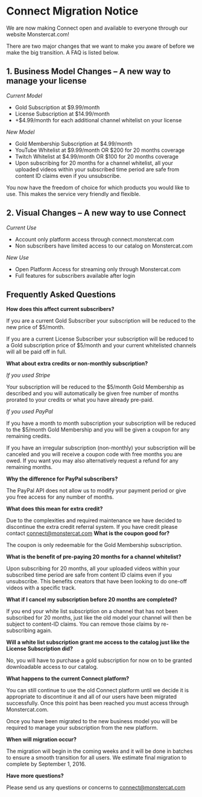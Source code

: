 # Connect Migration Notice

We are now making Connect open and available to everyone through our website Monstercat.com!

There are two major changes that we want to make you aware of before we make the big transition. A FAQ is listed below.

## 1. Business Model Changes – A new way to manage your license  

*Current Model*

* Gold Subscription at $9.99/month
* License Subscription at $14.99/month
* +$4.99/month for each additional channel whitelist on your license  

*New Model*

* Gold Membership Subscription at $4.99/month
* YouTube Whitelist at $9.99/month OR $200 for 20 months coverage 
* Twitch Whitelist at $4.99/month OR $100 for 20 months coverage
* Upon subscribing for 20 months for a channel whitelist, all your uploaded videos within your subscribed time period are safe from content ID claims even if you unsubscribe.  

You now have the freedom of choice for which products you would like to use. This makes the service very friendly and flexible.  

## 2. Visual Changes – A new way to use Connect  

*Current Use*

* Account only platform access through connect.monstercat.com
* Non subscribers have limited access to our catalog on Monstercat.com  

*New Use*

* Open Platform Access for streaming only through Monstercat.com
* Full features for subscribers available after login  

## Frequently Asked Questions

**How does this affect current subscribers?**

If you are a current Gold Subscriber your subscription will be reduced to the new price of $5/month.

If you are a current License Subscriber your subscription will be reduced to a Gold subscription price of $5/month and your current whitelisted channels will all be paid off in full.

**What about extra credits or non-monthly subscription?**

*If you used Stripe*

Your subscription will be reduced to the $5/month Gold Membership as described and you will automatically be given free number of months prorated to your credits or what you have already pre-paid.

*If you used PayPal*

If you have a month to month subscription your subscription will be reduced to the $5/month Gold Membership and you will be given a coupon for any remaining credits.

If you have an irregular subscription (non-monthly) your subscription will be canceled and you will receive a coupon code with free months you are owed. If you want you may also alternatively request a refund for any remaining months.

**Why the difference for PayPal subscribers?**

The PayPal API does not allow us to modify your payment period or give you free access for any number of months.

**What does this mean for extra credit?**

Due to the complexities and required maintenance we have decided to discontinue the extra credit referral system. If you have credit please contact connect@monstercat.com
**What is the coupon good for?**

The coupon is only redeemable for the Gold Membership subscription.

**What is the benefit of pre-paying 20 months for a channel whitelist?**

Upon subscribing for 20 months, all your uploaded videos within your subscribed time period are safe from content ID claims even if you unsubscribe. This benefits creators that have been looking to do one-off videos with a specific track. 

**What if I cancel my subscription before 20 months are completed?**

If you end your white list subscription on a channel that has not been subscribed for 20 months, just like the old model your channel will then be subject to content-ID claims. You can remove those claims by re-subscribing again. 

**Will a white list subscription grant me access to the catalog just like the License Subscription did?**

No, you will have to purchase a gold subscription for now on to be granted downloadable access to our catalog. 

**What happens to the current Connect platform?**

You can still continue to use the old Connect platform until we decide it is appropriate to discontinue it and all of our users have been migrated successfully. Once this point has been reached you must access through Monstercat.com.

Once you have been migrated to the new business model you will be required to manage your subscription from the new platform.

**When will migration occur?**

The migration will begin in the coming weeks and it will be done in batches to ensure a smooth transition for all users. We estimate final migration to complete by September 1, 2016.

**Have more questions?**

Please send us any questions or concerns to connect@monstercat.com
